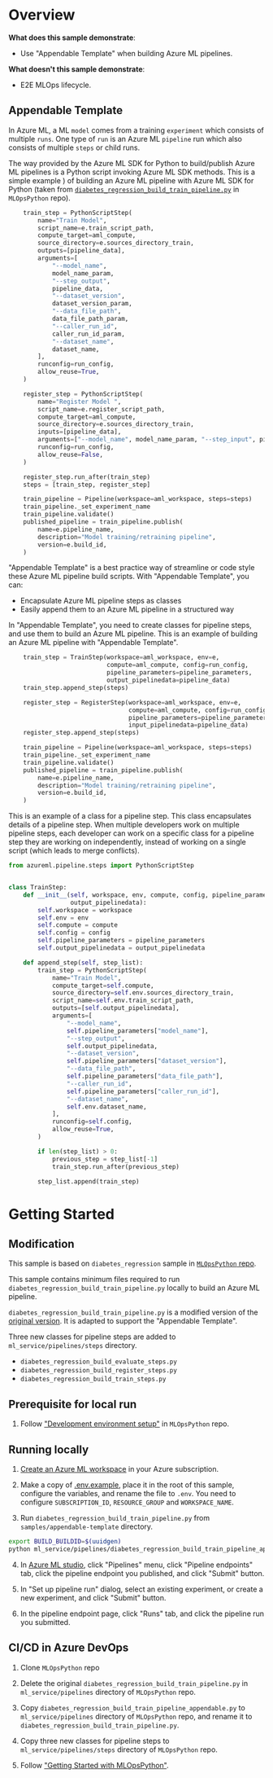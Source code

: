 # Overview

__What does this sample demonstrate__:

* Use "Appendable Template" when building Azure ML pipelines.

__What doesn't this sample demonstrate__:

* E2E MLOps lifecycle.

## Appendable Template

In Azure ML, a ML `model` comes from a training `experiment` which consists of multiple `runs`. One type of `run` is an Azure ML `pipeline` run which also consists of multiple `steps` or child runs.

The way provided by the Azure ML SDK for Python to build/publish Azure ML pipelines is a Python script invoking Azure ML SDK methods. This is a simple example
) of building an Azure ML pipeline with Azure ML SDK for Python (taken from [`diabetes_regression_build_train_pipeline.py`](https://github.com/microsoft/MLOpsPython/blob/master/ml_service/pipelines/diabetes_regression_build_train_pipeline.py) in `MLOpsPython` repo).

```python
    train_step = PythonScriptStep(
        name="Train Model",
        script_name=e.train_script_path,
        compute_target=aml_compute,
        source_directory=e.sources_directory_train,
        outputs=[pipeline_data],
        arguments=[
            "--model_name",
            model_name_param,
            "--step_output",
            pipeline_data,
            "--dataset_version",
            dataset_version_param,
            "--data_file_path",
            data_file_path_param,
            "--caller_run_id",
            caller_run_id_param,
            "--dataset_name",
            dataset_name,
        ],
        runconfig=run_config,
        allow_reuse=True,
    )

    register_step = PythonScriptStep(
        name="Register Model ",
        script_name=e.register_script_path,
        compute_target=aml_compute,
        source_directory=e.sources_directory_train,
        inputs=[pipeline_data],
        arguments=["--model_name", model_name_param, "--step_input", pipeline_data, ],  # NOQA: E501
        runconfig=run_config,
        allow_reuse=False,
    )

    register_step.run_after(train_step)
    steps = [train_step, register_step]

    train_pipeline = Pipeline(workspace=aml_workspace, steps=steps)
    train_pipeline._set_experiment_name
    train_pipeline.validate()
    published_pipeline = train_pipeline.publish(
        name=e.pipeline_name,
        description="Model training/retraining pipeline",
        version=e.build_id,
    )
```

"Appendable Template" is a best practice way of streamline or code style these Azure ML pipeline build scripts. With "Appendable Template", you can:

- Encapsulate Azure ML pipeline steps as classes
- Easily append them to an Azure ML pipeline in a structured way

In "Appendable Template", you need to create classes for pipeline steps, and use them to build an Azure ML pipeline. This is an example of building an Azure ML pipeline with "Appendable Template".

```python
    train_step = TrainStep(workspace=aml_workspace, env=e,
                           compute=aml_compute, config=run_config,
                           pipeline_parameters=pipeline_parameters,
                           output_pipelinedata=pipeline_data)
    train_step.append_step(steps)

    register_step = RegisterStep(workspace=aml_workspace, env=e,
                                 compute=aml_compute, config=run_config,
                                 pipeline_parameters=pipeline_parameters,
                                 input_pipelinedata=pipeline_data)
    register_step.append_step(steps)

    train_pipeline = Pipeline(workspace=aml_workspace, steps=steps)
    train_pipeline._set_experiment_name
    train_pipeline.validate()
    published_pipeline = train_pipeline.publish(
        name=e.pipeline_name,
        description="Model training/retraining pipeline",
        version=e.build_id,
    )
```

This is an example of a class for a pipeline step. This class encapsulates details of a pipeline step. When multiple developers work on multiple pipeline steps, each developer can work on a specific class for a pipeline step they are working on independently, instead of working on a single script (which leads to merge conflicts).

```python
from azureml.pipeline.steps import PythonScriptStep


class TrainStep:
    def __init__(self, workspace, env, compute, config, pipeline_parameters,
                 output_pipelinedata):
        self.workspace = workspace
        self.env = env
        self.compute = compute
        self.config = config
        self.pipeline_parameters = pipeline_parameters
        self.output_pipelinedata = output_pipelinedata

    def append_step(self, step_list):
        train_step = PythonScriptStep(
            name="Train Model",
            compute_target=self.compute,
            source_directory=self.env.sources_directory_train,
            script_name=self.env.train_script_path,
            outputs=[self.output_pipelinedata],
            arguments=[
                "--model_name",
                self.pipeline_parameters["model_name"],
                "--step_output",
                self.output_pipelinedata,
                "--dataset_version",
                self.pipeline_parameters["dataset_version"],
                "--data_file_path",
                self.pipeline_parameters["data_file_path"],
                "--caller_run_id",
                self.pipeline_parameters["caller_run_id"],
                "--dataset_name",
                self.env.dataset_name,
            ],
            runconfig=self.config,
            allow_reuse=True,
        )

        if len(step_list) > 0:
            previous_step = step_list[-1]
            train_step.run_after(previous_step)

        step_list.append(train_step)
```

# Getting Started

## Modification

This sample is based on `diabetes_regression` sample in [`MLOpsPython` repo](https://github.com/microsoft/MLOpsPython/). 

This sample contains minimum files required to run `diabetes_regression_build_train_pipeline.py` locally to build an Azure ML pipeline.

`diabetes_regression_build_train_pipeline.py` is a modified version of the [original version](https://github.com/microsoft/MLOpsPython/blob/master/ml_service/pipelines/diabetes_regression_build_train_pipeline.py). It is adapted to support the "Appendable Template".

Three new classes for pipeline steps are added to `ml_service/pipelines/steps` directory.

- `diabetes_regression_build_evaluate_steps.py`
- `diabetes_regression_build_register_steps.py`
- `diabetes_regression_build_train_steps.py`

## Prerequisite for local run

1. Follow ["Development environment setup"](https://github.com/microsoft/MLOpsPython/blob/master/docs/development_setup.md) in `MLOpsPython` repo.

## Running locally

1. [Create an Azure ML workspace](https://docs.microsoft.com/en-us/azure/machine-learning/concept-workspace#-create-a-workspace) in your Azure subscription.

2. Make a copy of [.env.example](local_development/.env.example), place it in the root of this sample, configure the variables, and rename the file to `.env`. You need to configure `SUBSCRIPTION_ID`, `RESOURCE_GROUP` and `WORKSPACE_NAME`.

3. Run `diabetes_regression_build_train_pipeline.py` from `samples/appendable-template` directory.

```bash
export BUILD_BUILDID=$(uuidgen)
python ml_service/pipelines/diabetes_regression_build_train_pipeline_appendable.py
```

4. In [Azure ML studio](https://ml.azure.com/), click "Pipelines" menu, click "Pipeline endpoints" tab, click the pipeline endpoint you published, and click "Submit" button.

5. In "Set up pipeline run" dialog, select an existing experiment, or create a new experiment, and click "Submit" button.

6. In the pipeline endpoint page, click "Runs" tab, and click the pipeline run you submitted.

## CI/CD in Azure DevOps

1. Clone `MLOpsPython` repo

2. Delete the original `diabetes_regression_build_train_pipeline.py` in `ml_service/pipelines` directory of `MLOpsPython` repo.

3. Copy `diabetes_regression_build_train_pipeline_appendable.py` to `ml_service/pipelines` directory of `MLOpsPython` repo, and rename it to `diabetes_regression_build_train_pipeline.py`.

4. Copy three new classes for pipeline steps to `ml_service/pipelines/steps` directory of `MLOpsPython` repo.

5. Follow ["Getting Started with MLOpsPython"](https://github.com/satonaoki/MLOpsPython/blob/master/docs/getting_started.md).
